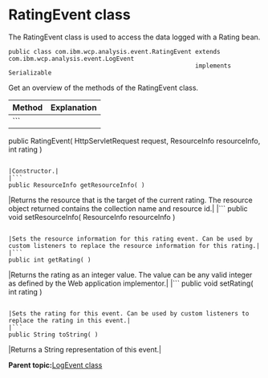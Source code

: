 # RatingEvent class

The RatingEvent class is used to access the data logged with a Rating bean.

```
public class com.ibm.wcp.analysis.event.RatingEvent extends com.ibm.wcp.analysis.event.LogEvent
                                                    implements Serializable
```

Get an overview of the methods of the RatingEvent class.

|Method|Explanation|
|------|-----------|
|```
public RatingEvent( HttpServletRequest request,
                    ResourceInfo       resourceInfo,
                    int                rating )

```

|Constructor.|
|```
public ResourceInfo getResourceInfo( )

```

|Returns the resource that is the target of the current rating. The resource object returned contains the collection name and resource id.|
|```
public void setResourceInfo( ResourceInfo resourceInfo )

```

|Sets the resource information for this rating event. Can be used by custom listeners to replace the resource information for this rating.|
|```
public int getRating( )

```

|Returns the rating as an integer value. The value can be any valid integer as defined by the Web application implementor.|
|```
public void setRating( int rating )

```

|Sets the rating for this event. Can be used by custom listeners to replace the rating in this event.|
|```
public String toString( )

```

|Returns a String representation of this event.|

**Parent topic:**[LogEvent class](../pzn/pzn_logevent_class.md)

